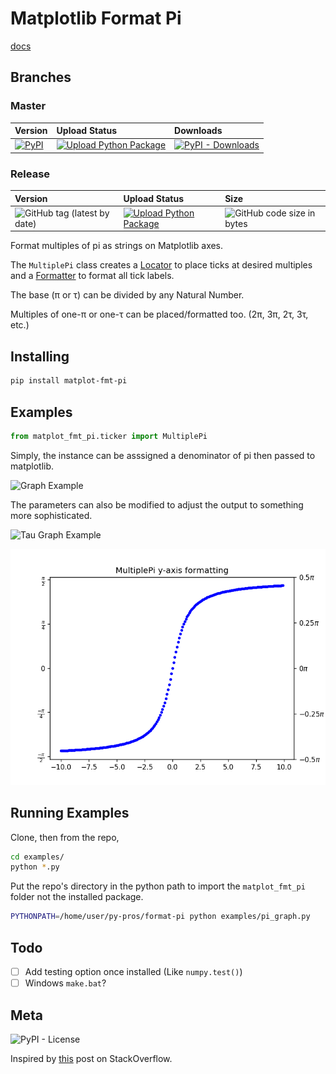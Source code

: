 # Matplotlib Format Pi

[docs](https://k-donn.github.io/format-pi)

## Branches

### Master

| Version                                                                                                               | Upload Status                                                                                                                                                                                                                                              | Downloads                                                                                                                      |
| :-------------------------------------------------------------------------------------------------------------------- | :--------------------------------------------------------------------------------------------------------------------------------------------------------------------------------------------------------------------------------------------------------- | :----------------------------------------------------------------------------------------------------------------------------- |
| [![PyPI](https://img.shields.io/pypi/v/matplot-fmt-pi?label=PyPi%20package)](https://badge.fury.io/py/matplot-fmt-pi) | [![Upload Python Package](https://img.shields.io/github/workflow/status/k-donn/format-pi/Upload%20Python%20Package?label=Upload%20Python%20Package&logo=github)](https://github.com/k-donn/format-pi/actions?query=workflow%3A%22Upload+Python+Package%22) | [![PyPI - Downloads](https://img.shields.io/pypi/dm/matplot-fmt-pi?logo=pypi)](https://pepy.tech/project/matplot-fmt-pi/month) |

### Release

| Version                                                                                            | Upload Status                                                                                                                                                                                                                                                                 | Size                                                                                             |
| :------------------------------------------------------------------------------------------------- | :---------------------------------------------------------------------------------------------------------------------------------------------------------------------------------------------------------------------------------------------------------------------------- | :----------------------------------------------------------------------------------------------- |
| ![GitHub tag (latest by date)](https://img.shields.io/github/v/tag/k-donn/format-pi?label=Release) | [![Upload Python Package](https://img.shields.io/github/workflow/status/k-donn/format-pi/Test%20Upload%20Python%20Package?label=Test%20Upload%20Python%20Package&logo=github)](https://github.com/k-donn/format-pi/actions?query=workflow%3A%22Test+Upload+Python+Package%22) | ![GitHub code size in bytes](https://img.shields.io/github/languages/code-size/k-donn/format-pi) |

Format multiples of pi as strings on Matplotlib axes.

The `MultiplePi` class creates a [Locator](https://matplotlib.org/api/ticker_api.html?highlight=locator#matplotlib.ticker.MultipleLocator) to place ticks at desired multiples and a [Formatter](https://matplotlib.org/api/ticker_api.html?highlight=locator#matplotlib.ticker.FuncFormatter) to format all tick labels.

The base (π or τ) can be divided by any Natural Number.

Multiples of one-π or one-τ can be placed/formatted too. (2π, 3π, 2τ, 3τ, etc.)

## Installing

```bash
pip install matplot-fmt-pi
```

## Examples

```python
from matplot_fmt_pi.ticker import MultiplePi
```

Simply, the instance can be asssigned a denominator of pi then passed to matplotlib.

![Graph Example](https://raw.githubusercontent.com/k-donn/format-pi/master/examples/pi_graph.png)

The parameters can also be modified to adjust the output to something more sophisticated.

![Tau Graph Example](https://raw.githubusercontent.com/k-donn/format-pi/master/examples/tau_graph.png)

![Y-Axis Example](https://raw.githubusercontent.com/k-donn/format-pi/master/examples/pi_y_axis.png)

## Running Examples

Clone, then from the repo,

```bash
cd examples/
python *.py
```

Put the repo's directory in the python path to import the `matplot_fmt_pi` folder not the installed package.

```bash
PYTHONPATH=/home/user/py-pros/format-pi python examples/pi_graph.py
```

## Todo

-   [ ] Add testing option once installed (Like `numpy.test()`)
-   [ ] Windows `make.bat`?

## Meta

![PyPI - License](https://img.shields.io/pypi/l/matplot-fmt-pi)

Inspired by [this](https://stackoverflow.com/questions/40642061/how-to-set-axis-ticks-in-multiples-of-pi-python-matplotlib) post on StackOverflow.
